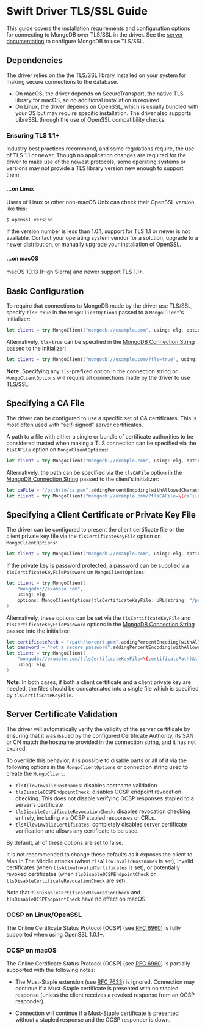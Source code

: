 # Swift Driver TLS/SSL Guide

This guide covers the installation requirements and configuration options for connecting to MongoDB over TLS/SSL in the driver. See the [server documentation](https://docs.mongodb.com/manual/tutorial/configure-ssl/) to configure MongoDB to use TLS/SSL.

## Dependencies

The driver relies on the the TLS/SSL library installed on your system for making secure connections to the database. 
 - On macOS, the driver depends on SecureTransport, the native TLS library for macOS, so no additional installation is required.
 - On Linux, the driver depends on OpenSSL, which is usually bundled with your OS but may require specific installation. The driver also supports LibreSSL through the use of OpenSSL compatibility checks.
 
### Ensuring TLS 1.1+

Industry best practices recommend, and some regulations require, the use of TLS 1.1 or newer. Though no application changes are required for the driver to make use of the newest protocols, some operating systems or versions may not provide a TLS library version new enough to support them.

#### ...on Linux

Users of Linux or other non-macOS Unix can check their OpenSSL version like this:
```
$ openssl version
```
If the version number is less than 1.0.1, support for TLS 1.1 or newer is not available. Contact your operating system vendor for a solution, upgrade to a newer distribution, or manually upgrade your installation of OpenSSL.

#### ...on macOS

macOS 10.13 (High Sierra) and newer support TLS 1.1+.


## Basic Configuration

To require that connections to MongoDB made by the driver use TLS/SSL, specify `tls: true` in the `MongoClientOptions` passed to a `MongoClient`'s initializer:
```swift
let client = try MongoClient("mongodb://example.com", using: elg, options: MongoClientOptions(tls: true))
```

Alternatively, `tls=true` can be specified in the [MongoDB Connection String](https://docs.mongodb.com/manual/reference/connection-string/) passed to the initializer:
```swift
let client = try MongoClient("mongodb://example.com/?tls=true", using: elg)
```
**Note:** Specifying any `tls`-prefixed option in the connection string or `MongoClientOptions` will require all connections made by the driver to use TLS/SSL.

## Specifying a CA File

The driver can be configured to use a specific set of CA certificates. This is most often used with "self-signed" server certificates. 

A path to a file with either a single or bundle of certificate authorities to be considered trusted when making a TLS connection can be specified via the `tlsCAFile` option on `MongoClientOptions`:
```swift
let client = try MongoClient("mongodb://example.com", using: elg, options: MongoClientOptions(tlsCAFile: URL(string: "/path/to/ca.pem")))
```

Alternatively, the path can be specified via the `tlsCAFile` option in the [MongoDB Connection String](https://docs.mongodb.com/manual/reference/connection-string/) passed to the client's initializer:
```swift
let caFile = "/path/to/ca.pem".addingPercentEncoding(withAllowedCharacters: .urlHostAllowed)!
let client = try MongoClient("mongodb://example.com/?tlsCAFile=\(caFile)", using: elg)
```

## Specifying a Client Certificate or Private Key File

The driver can be configured to present the client certificate file or the client private key file via the `tlsCertificateKeyFile` option on `MongoClientOptions`:
```swift
let client = try MongoClient("mongodb://example.com", using: elg, options: MongoClientOptions(tlsCertificateKeyFile: URL(string: "/path/to/cert.pem")))
```
If the private key is password protected, a password can be supplied via `tlsCertificateKeyFilePassword` on `MongoClientOptions`:
```swift
let client = try MongoClient(
    "mongodb://example.com",
    using: elg,
    options: MongoClientOptions(tlsCertificateKeyFile: URL(string: "/path/to/cert.pem"), tlsCertificateKeyFilePassword: <password>)
)
```

Alternatively, these options can be set via the `tlsCertificateKeyFile` and `tlsCertificateKeyFilePassword` options in the [MongoDB Connection String](https://docs.mongodb.com/manual/reference/connection-string/) passed into the initializer:
```swift
let certificatePath = "/path/to/cert.pem".addingPercentEncoding(withAllowedCharacters: .urlHostAllowed)!
let password = "not a secure password".addingPercentEncoding(withAllowedCharacters: .urlHostAllowed)!
let client = try MongoClient(
    "mongodb://example.com/?tlsCertificateKeyFile=\(certificatePath)&tlsCertificateKeyFilePassword=\(password)",
    using: elg
)
```
**Note**: In both cases, if both a client certificate and a client private key are needed, the files should be concatenated into a single file which is specified by `tlsCertificateKeyFile`.

## Server Certificate Validation

The driver will automatically verify the validity of the server certificate by ensuring that it was issued by the
configured Certificate Authority, its SAN or CN match the hostname provided in the connection string, and it has not
expired.

To override this behavior, it is possible to disable parts or all of it via the following options in the
`MongoClientOptions` or connection string used to create the `MongoClient`:
- `tlsAllowInvalidHostnames`: disables hostname validation
- `tlsDisableOCSPEndpointCheck`: disables OCSP endpoint revocation checking. This does not disable verifying OCSP
responses stapled to a server's certificate 
- `tlsDisableCertificateRevocationCheck`: disables revocation checking entirely, including via OCSP stapled responses or
CRLs.
- `tlsAllowInvalidCertificates`: completely disables server certificate verification and allows any certificate to be
used.

By default, all of these options are set to false.

It is not recommended to change these defaults as it exposes the client to Man In The Middle attacks (when
`tlsAllowInvalidHostnames` is set), invalid certificates (when `tlsAllowInvalidCertificates` is set), or potentially
revoked certificates (when `tlsDisableOCSPEndpointCheck` or `tlsDisableCertificateRevocationCheck` are set).

Note that `tlsDisableCertificateRevocationCheck` and `tlsDisableOCSPEndpointCheck` have no effect on macOS.

### OCSP on Linux/OpenSSL
The Online Certificate Status Protocol (OCSP) (see [RFC 6960](https://tools.ietf.org/html/rfc6960)) is fully supported
when using OpenSSL 1.0.1+.

### OCSP on macOS
The Online Certificate Status Protocol (OCSP) (see [RFC 6960](https://tools.ietf.org/html/rfc6960)) is partially
supported with the following notes:

- The Must-Staple extension (see [RFC 7633](https://tools.ietf.org/html/rfc7633)) is ignored. Connection may continue if
  a Must-Staple certificate is presented with no stapled response (unless the client receives a revoked response from an
  OCSP responder).

- Connection will continue if a Must-Staple certificate is presented without a stapled response and the OCSP responder
  is down.
